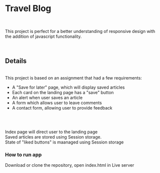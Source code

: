 <h1>Travel Blog</h1>
<br>
<p>This project is perfect for a better understanding of responsive design with the addition of javascript functionality.</p>
<br>

<h2>Details</h2>
<br>
This project is based on an assignment that had a few requirements:
<ul>
<li>A "Save for later" page, which will display saved articles</li>
<li>Each card on the landing page has a "save" button</li>
<li>An alert when user saves an article</li>
<li>A form which allows user to leave comments</li>
<li>A contact form, allowing user to provide feedback</li>
</ul>
<br>
<br> 
<p>
Index page will direct user to the landing page 
<br> 
Saved articles are stored using Session storage. 
<br> 
State of "liked buttons" is maanaged using Session storage
</p>

<h3> How to run app </h3>

Download or clone the repository, open index.html in Live server
